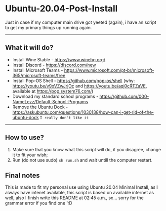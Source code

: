 # Ubuntu-20.04-Post-Install
Just in case if my computer main drive got yeeted (again), i have an script to get my primary things up running again.

---

## What it will do?

- Install Wine Stable - https://www.winehq.org/
- Install Discord - https://discord.com/new
- Install Microsoft Teams - https://www.microsoft.com/pt-br/microsoft-365/microsoft-teams/free
- Install Pop-OS Shell - https://github.com/pop-os/shell (why: https://youtu.be/v9oVZwJrjOc and https://youtu.be/aqj0cRTZaVE, available at https://pop.system76.com/)
- Download my standard school programs - https://github.com/000-NameLezz/Default-School-Programs
- Remove the Ubuntu Dock - https://askubuntu.com/questions/1030138/how-can-i-get-rid-of-the-ubuntu-dock `I really don't like it`

---

## How to use?

1. Make sure that you know what this script will do, if you disagree, change it to fit your wish;
2. Run (do not use sudo) `sh run.sh` and wait untill the computer restart.

## Final notes

This is made to fit my personal use using Ubuntu 20.04 Minimal Install, as I always have intenet available, this script is based on available internet as well, also I finish write this README at 02:45 a.m., so... sorry for the grammar error if you find one ':D
